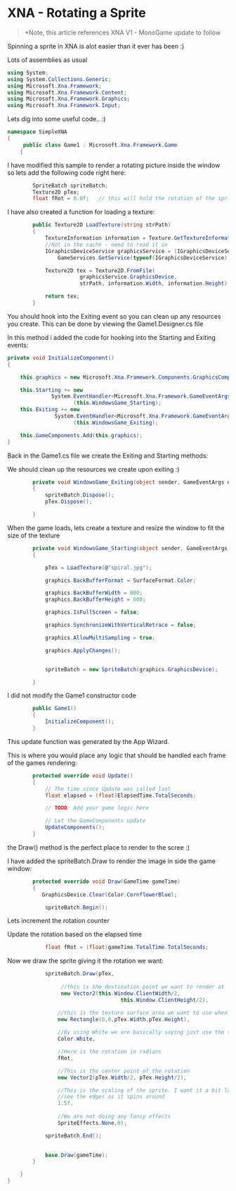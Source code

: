 # XNA - Rotating a Sprite

> *Note, this article references XNA V1 - MonoGame update to follow

Spinning a sprite in XNA is alot easier than it ever has been :)


Lots of assemblies as usual

```csharp
using System;
using System.Collections.Generic;
using Microsoft.Xna.Framework;
using Microsoft.Xna.Framework.Content;
using Microsoft.Xna.Framework.Graphics;
using Microsoft.Xna.Framework.Input;
```

Lets dig into some useful code.. :)

```csharp
namespace SimpleXNA
{
     public class Game1 : Microsoft.Xna.Framework.Game
    {
```

I have modified this sample to render a rotating picture inside the 
window so lets add the following code right here:

```csharp
        SpriteBatch spriteBatch;
        Texture2D pTex;
        float fRot = 0.0f;   // this will hold the rotation of the sprite
```


I have also created a function for loading a texture:

```csharp
        public Texture2D LoadTexture(string strPath)
        {
            TextureInformation information = Texture.GetTextureInformation(strPath);
            //Not in the cache - need to read it in
            IGraphicsDeviceService graphicsService = (IGraphicsDeviceService)
                GameServices.GetService(typeof(IGraphicsDeviceService));

            Texture2D tex = Texture2D.FromFile(
                       graphicsService.GraphicsDevice, 
                       strPath, information.Width, information.Height);

            return tex;
        }
```


You should hook into the Exiting event so you can clean up any resources you create. 
This can be done by viewing the Game1.Designer.cs file

In this method i added the code for hooking into the Starting and Exiting events:

```csharp
private void InitializeComponent()
{

    this.graphics = new Microsoft.Xna.Framework.Components.GraphicsComponent();

    this.Starting += new 
              System.EventHandler<Microsoft.Xna.Framework.GameEventArgs>
                     (this.WindowsGame_Starting);
    this.Exiting += new 
               System.EventHandler<Microsoft.Xna.Framework.GameEventArgs>
                     (this.WindowsGame_Exiting);

    this.GameComponents.Add(this.graphics);
}
```


Back in the Game1.cs file we create the Exiting and Starting methods:

We should clean up the resources we create upon exiting :)

```csharp
        private void WindowsGame_Exiting(object sender, GameEventArgs e)
        {
            spriteBatch.Dispose();
            pTex.Dispose();

        }
```


When the game loads, lets create a texture and resize the window to fit the size of the texture

```csharp
        private void WindowsGame_Starting(object sender, GameEventArgs e)
        {

            pTex = LoadTexture(@"spiral.jpg");

            graphics.BackBufferFormat = SurfaceFormat.Color;

            graphics.BackBufferWidth = 800;
            graphics.BackBufferHeight = 600;

            graphics.IsFullScreen = false;

            graphics.SynchronizeWithVerticalRetrace = false;

            graphics.AllowMultiSampling = true;

            graphics.ApplyChanges();


            spriteBatch = new SpriteBatch(graphics.GraphicsDevice);

        }
```



I did not modify the Game1 constructor code

```csharp
        public Game1()
        {
            InitializeComponent();
        }
```

This update function was generated by the App Wizard. 

This is where you would place any logic that should be handled each frame of the games rendering:

```csharp
        protected override void Update()
        {
            // The time since Update was called last
            float elapsed = (float)ElapsedTime.TotalSeconds;

            // TODO: Add your game logic here

            // Let the GameComponents update
            UpdateComponents();
        }
```


the Draw() method is the perfect place to render to the scree :)

I have added the spriteBatch.Draw to render the image in side the game window:

```csharp
        protected override void Draw(GameTime gameTime)
        {
           GraphicsDevice.Clear(Color.CornflowerBlue);

            spriteBatch.Begin();
```


Lets increment the rotation counter

Update the rotation based on the elapsed time

```csharp
            float fRot = (float)gameTime.TotalTime.TotalSeconds;
```



Now we draw the sprite giving it the rotation we want:
```csharp
            spriteBatch.Draw(pTex, 
                 
                 //this is the destination point we want to render at
                 new Vector2(this.Window.ClientWidth/2,   
                                    this.Window.ClientHeight/2),

                //this is the texture surface area we want to use when rendering
                new Rectangle(0,0,pTex.Width,pTex.Height),
                
                //By using White we are basically saying just use the texture color
                Color.White, 

                //Here is the rotation in radians
                fRot, 

                //This is the center point of the rotation
                new Vector2(pTex.Width/2, pTex.Height/2),

                //This is the scaling of the sprite. I want it a bit larger so you dont
                //see the edges as it spins around
                1.5f,
                 
                //We are not doing any fancy effects
                SpriteEffects.None,0);

            spriteBatch.End();
            

            base.Draw(gameTime);
        }

    }
}
```


